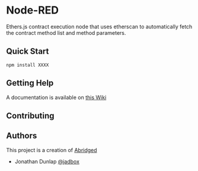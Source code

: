 # Node-RED

Ethers.js contract execution node that uses etherscan to automatically fetch the contract method list and method parameters.

## Quick Start

```
npm install XXXX
```

## Getting Help

A documentation is available on [this Wiki](#)

## Contributing

## Authors

This project is a creation of [Abridged](http://www.Abridged.io)

- Jonathan Dunlap [@jadbox](https://twitter.com/jadbox)